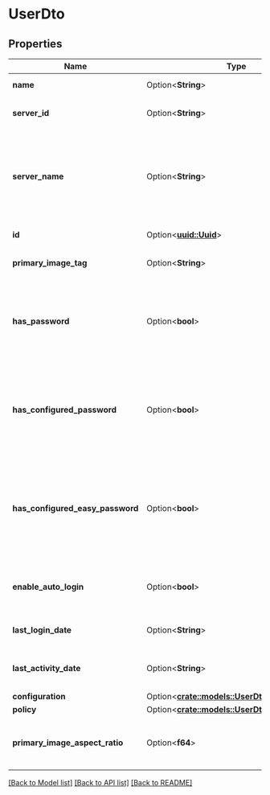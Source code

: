 # UserDto

## Properties

Name | Type | Description | Notes
------------ | ------------- | ------------- | -------------
**name** | Option<**String**> | Gets or sets the name. | [optional]
**server_id** | Option<**String**> | Gets or sets the server identifier. | [optional]
**server_name** | Option<**String**> | Gets or sets the name of the server.  This is not used by the server and is for client-side usage only. | [optional]
**id** | Option<[**uuid::Uuid**](uuid::Uuid.md)> | Gets or sets the id. | [optional]
**primary_image_tag** | Option<**String**> | Gets or sets the primary image tag. | [optional]
**has_password** | Option<**bool**> | Gets or sets a value indicating whether this instance has password. | [optional]
**has_configured_password** | Option<**bool**> | Gets or sets a value indicating whether this instance has configured password. | [optional]
**has_configured_easy_password** | Option<**bool**> | Gets or sets a value indicating whether this instance has configured easy password. | [optional]
**enable_auto_login** | Option<**bool**> | Gets or sets whether async login is enabled or not. | [optional]
**last_login_date** | Option<**String**> | Gets or sets the last login date. | [optional]
**last_activity_date** | Option<**String**> | Gets or sets the last activity date. | [optional]
**configuration** | Option<[**crate::models::UserDtoConfiguration**](UserDto_Configuration.md)> |  | [optional]
**policy** | Option<[**crate::models::UserDtoPolicy**](UserDto_Policy.md)> |  | [optional]
**primary_image_aspect_ratio** | Option<**f64**> | Gets or sets the primary image aspect ratio. | [optional]

[[Back to Model list]](../README.md#documentation-for-models) [[Back to API list]](../README.md#documentation-for-api-endpoints) [[Back to README]](../README.md)


